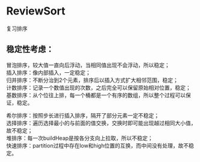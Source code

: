 # ReviewSort
复习排序
## 稳定性考虑：
冒泡排序，较大值一直向后浮动，当相同值出现不会浮动，所以稳定；  
插入排序：像内部插入，一定稳定；  
归并排序：不断分治到2个元素，排序后以插入方式扩大相邻范围，稳定；  
计数排序：记录一个数值出现的次数，之后完全可以保留原始相对位置，稳定；  
基数排序：从个位往上排，每一个桶都是一个有序的数组，所以整个过程可以保证，稳定。


希尔排序：按照步长进行插入排序，隔开了部分元素一定不稳定；  
选择排序：遍历选择最小的与前面的值交换，交换时即可能出现越过相同大小值，故不稳定；  
堆排序：每一次buildHeap是按各分支向上拉取，所以不稳定；  
快速排序：partition过程中存在low和high位置的互换，而中间没有处理，故不稳定。  
